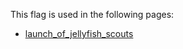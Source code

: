 This flag is used in the following pages:
 - [launch_of_jellyfish_scouts](../events/launch_of_jellyfish_scouts.md)
